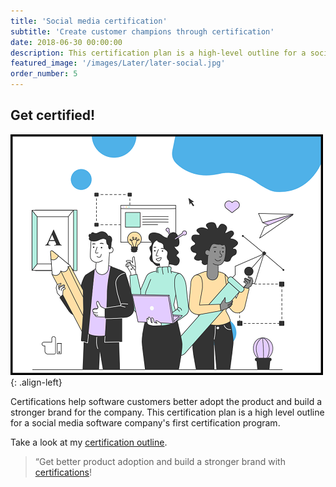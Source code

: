 ```yaml
---
title: 'Social media certification'
subtitle: 'Create customer champions through certification'
date: 2018-06-30 00:00:00
description: This certification plan is a high-level outline for a social media software company's first certification program.
featured_image: '/images/Later/later-social.jpg'
order_number: 5
---
```




## Get certified! 

![Later Certification](/images/Later/design-folks.png){: .align-left}

Certifications help software customers better adopt the product and build a stronger brand for the company. This certification plan is a high level outline for a social media software company's first certification program.

Take a look at my [certification outline](https://katieslearnings.com/assets/Later-certified-PRO.pdf).

> “Get better product adoption and build a stronger brand with [certifications](https://katieslearnings.com/assets/Later-certified-PRO.pdf)!


